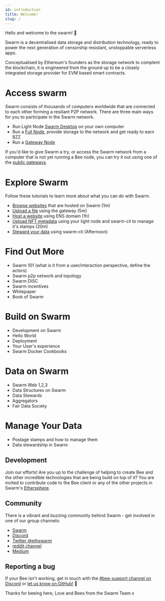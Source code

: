 ```yaml
---
id: introduction
title: Welcome!
slug: /
---
```


Hello and welcome to the swarm! 🐝

Swarm is a decentralised data storage and distribution technology, ready to power the next generation of censorship resistant, unstoppable serverless apps.

Conceptualised by Ethereum's founders as the storage network to complent the blockchain, it is engineered from the ground up to be a closely integrated storage provider for EVM based smart contracts. 

# Access swarm 

Swarm consists of thousands of computers worldwide that are connected to each other forming a resiliant P2P network. There are three main ways for you to participate in the Swarm network.

- Run Light Node [Swarm Desktop]() on your own computer
- Run a [Full Node](), provide storage to the network and get ready to earn BZZ
- Run a [Gateway Node]()

If you'd like to give Swarm a try, or access the Swarm network from a computer that is not yet running a Bee node, you can try it out using one of the [public gateways]().

# Explore Swarm

Follow these tutorials to learn more about what you can do with Swarm.

- [Browse websites]() that are hosted on Swarm (1m)
- [Upload a file]() using the gateway (5m)
- [Host a website]() using ENS domain (1h)
- [Upload NFT metadata]() using your light node and swarm-cli to manage it's stamps (20m)
- [Steward your data]() using swarm-cli (Afternoon)

# Find Out More

- Swarm 101 (what is it from a user/interaction perspective, define the actors)
- Swarm p2p network and topology
- Swarm DISC
- Swarm incentives
- Whitepaper
- Book of Swarm

# Build on Swarm

- Development on Swarm
- Hello World
- Deployment
- Your User's experience
- Swarm Docker Cookbooks

# Data on Swarm

- Swarm Web 1,2,3
- Data Structures on Swarm
- Data Stewards
- Aggregators
- Fair Data Society

# Manage Your Data

- Postage stamps and how to manage them
- Data stewardship in Swarm

## Development

Join our efforts! Are you up to the challenge of
helping to create Bee and the other incredible technologies that are
being build on top of it? You are invited to contribute code to the Bee
client or any of the other projects in Swarm's
[Ethersphere](https://github.com/ethersphere).

## Community

There is a vibrant and buzzing community behind Swarm - get involved
in one of our group channels:

-   [Swarm](http://ethswarm.org)
-   [Discord](https://discord.gg/wdghaQsGq5)
-   [Twitter @ethswarm](https://twitter.com/ethswarm)
-   [reddit channel](https://www.reddit.com/r/ethswarm/)
-   [Medium](https://ethswarm.medium.com/)

## Reporting a bug

If your Bee isn't working, get in touch with the [#bee-support channel on Discord](https://discord.gg/wdghaQsGq5) or [let us know on GitHub!](https://github.com/ethersphere/bee/issues) 🐝

Thanks for beeing here, Love and Bees from the Swarm Team x
